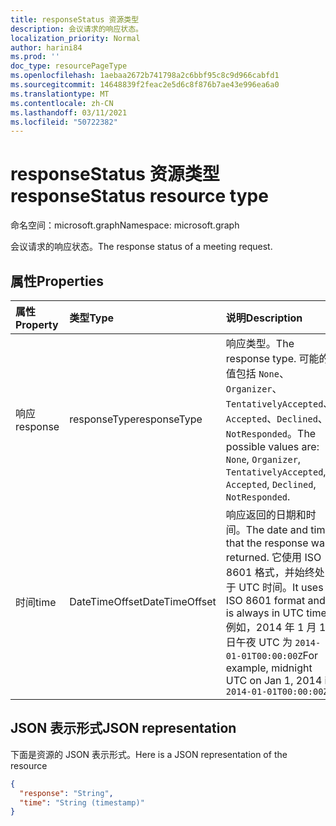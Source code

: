 ```yaml
---
title: responseStatus 资源类型
description: 会议请求的响应状态。
localization_priority: Normal
author: harini84
ms.prod: ''
doc_type: resourcePageType
ms.openlocfilehash: 1aebaa2672b741798a2c6bbf95c8c9d966cabfd1
ms.sourcegitcommit: 14648839f2feac2e5d6c8f876b7ae43e996ea6a0
ms.translationtype: MT
ms.contentlocale: zh-CN
ms.lasthandoff: 03/11/2021
ms.locfileid: "50722382"
---
```

# <a name="responsestatus-resource-type"></a><span data-ttu-id="411bc-103">responseStatus 资源类型</span><span class="sxs-lookup"><span data-stu-id="411bc-103">responseStatus resource type</span></span>

<span data-ttu-id="411bc-104">命名空间：microsoft.graph</span><span class="sxs-lookup"><span data-stu-id="411bc-104">Namespace: microsoft.graph</span></span>

<span data-ttu-id="411bc-105">会议请求的响应状态。</span><span class="sxs-lookup"><span data-stu-id="411bc-105">The response status of a meeting request.</span></span>

## <a name="properties"></a><span data-ttu-id="411bc-106">属性</span><span class="sxs-lookup"><span data-stu-id="411bc-106">Properties</span></span>

| <span data-ttu-id="411bc-107">属性</span><span class="sxs-lookup"><span data-stu-id="411bc-107">Property</span></span> | <span data-ttu-id="411bc-108">类型</span><span class="sxs-lookup"><span data-stu-id="411bc-108">Type</span></span>           | <span data-ttu-id="411bc-109">说明</span><span class="sxs-lookup"><span data-stu-id="411bc-109">Description</span></span> |
|:---------|:---------------|:------------|
| <span data-ttu-id="411bc-110">响应</span><span class="sxs-lookup"><span data-stu-id="411bc-110">response</span></span> | <span data-ttu-id="411bc-111">responseType</span><span class="sxs-lookup"><span data-stu-id="411bc-111">responseType</span></span>   | <span data-ttu-id="411bc-112">响应类型。</span><span class="sxs-lookup"><span data-stu-id="411bc-112">The response type.</span></span> <span data-ttu-id="411bc-113">可能的值包括 `None`、`Organizer`、`TentativelyAccepted`、`Accepted`、`Declined`、`NotResponded`。</span><span class="sxs-lookup"><span data-stu-id="411bc-113">The possible values are: `None`, `Organizer`, `TentativelyAccepted`, `Accepted`, `Declined`, `NotResponded`.</span></span>
| <span data-ttu-id="411bc-114">时间</span><span class="sxs-lookup"><span data-stu-id="411bc-114">time</span></span>     | <span data-ttu-id="411bc-115">DateTimeOffset</span><span class="sxs-lookup"><span data-stu-id="411bc-115">DateTimeOffset</span></span> | <span data-ttu-id="411bc-116">响应返回的日期和时间。</span><span class="sxs-lookup"><span data-stu-id="411bc-116">The date and time that the response was returned.</span></span> <span data-ttu-id="411bc-117">它使用 ISO 8601 格式，并始终处于 UTC 时间。</span><span class="sxs-lookup"><span data-stu-id="411bc-117">It uses ISO 8601 format and is always in UTC time.</span></span> <span data-ttu-id="411bc-118">例如，2014 年 1 月 1 日午夜 UTC 为 `2014-01-01T00:00:00Z`</span><span class="sxs-lookup"><span data-stu-id="411bc-118">For example, midnight UTC on Jan 1, 2014 is `2014-01-01T00:00:00Z`</span></span>

## <a name="json-representation"></a><span data-ttu-id="411bc-119">JSON 表示形式</span><span class="sxs-lookup"><span data-stu-id="411bc-119">JSON representation</span></span>

<span data-ttu-id="411bc-120">下面是资源的 JSON 表示形式。</span><span class="sxs-lookup"><span data-stu-id="411bc-120">Here is a JSON representation of the resource</span></span>

<!-- {
  "blockType": "resource",
  "optionalProperties": [

  ],
  "@odata.type": "microsoft.graph.responseStatus"
}-->

```json
{
  "response": "String",
  "time": "String (timestamp)"
}
```

<!-- uuid: 8fcb5dbc-d5aa-4681-8e31-b001d5168d79
2015-10-25 14:57:30 UTC -->
<!-- {
  "type": "#page.annotation",
  "description": "responseStatus resource",
  "keywords": "",
  "section": "documentation",
  "tocPath": ""
}-->

